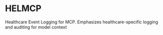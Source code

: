 # HELMCP
Healthcare Event Logging for MCP. Emphasizes healthcare-specific logging and auditing for model context
